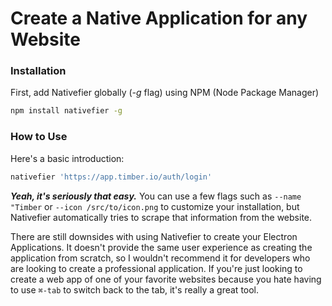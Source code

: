 ﻿
# Create a Native Application for any Website

### Installation
First, add Nativefier globally (*-g* flag) using NPM (Node Package Manager)
```bash
npm install nativefier -g
```

### How to Use
Here's a basic introduction:
```bash
nativefier 'https://app.timber.io/auth/login'
```

***Yeah, it's seriously that easy.***
You can use a few flags such as `--name "Timber` or `--icon /src/to/icon.png` to customize your installation, but Nativefier automatically tries to scrape that information from the website.

There are still downsides with using Nativefier to create your Electron Applications. It doesn't provide the same user experience as creating the application from scratch, so I wouldn't recommend it for developers who are looking to create a professional application. If you're just looking to create a web app of one of your favorite websites because you hate having to use `⌘-tab` to switch back to the tab, it's really a great tool.
